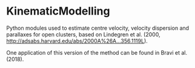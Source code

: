 # KinematicModelling


Python modules used to estimate centre velocity, velocity dispersion and parallaxes for open clusters, based on Lindegren et al. (2000, http://adsabs.harvard.edu/abs/2000A%26A...356.1119L). 

One application of this version of the method can be found in Bravi et al. (2018).

